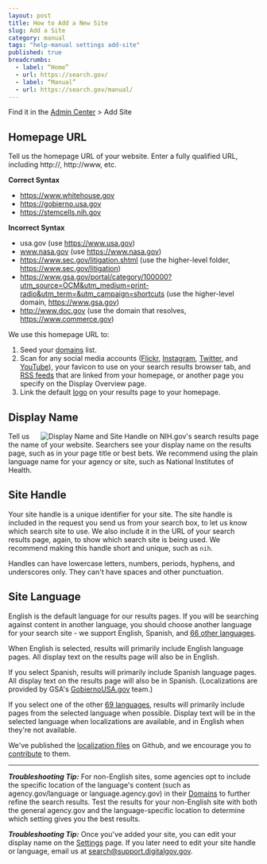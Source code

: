 ```yaml
---
layout: post
title: How to Add a New Site
slug: Add a Site
category: manual
tags: "help-manual settings add-site"
published: true
breadcrumbs:
  - label: “Home”
  - url: https://search.gov/
  - label: “Manual”
  - url: https://search.gov/manual/
---
```


Find it in the [Admin Center](https://search.usa.gov/sites/) > Add Site

## Homepage URL

Tell us the homepage URL of your website. Enter a fully qualified URL, including http://, http://www, etc. 

**Correct Syntax**

* https://www.whitehouse.gov     
* https://gobierno.usa.gov  
* https://stemcells.nih.gov

**Incorrect Syntax**

* usa.gov (use https://www.usa.gov)  
* www.nasa.gov (use https://www.nasa.gov)  
* https://www.sec.gov/litigation.shtml (use the higher-level folder, https://www.sec.gov/litigation)  
* https://www.gsa.gov/portal/category/100000?utm_source=OCM&utm_medium=print-radio&utm_term=&utm_campaign=shortcuts (use the higher-level domain, https://www.gsa.gov)
* http://www.doc.gov (use the domain that resolves, https://www.commerce.gov)  

We use this homepage URL to: 

1. Seed your [domains](https://search.gov/manual/domains.html) list.
1. Scan for any social media accounts ([Flickr](https://search.gov/manual/flickr.html), [Instagram](https://search.gov/manual/instagram.html), [Twitter](https://search.gov/manual/twitter.html), and [YouTube](https://search.gov/manual/youtube.html)), your favicon to use on your search results browser tab, and [RSS feeds](https://search.gov/manual/rss.html) that are linked from your homepage, or another page you specify on the Display Overview page.
1. Link the default [logo](https://search.gov/manual/brand.html) on your results page to your homepage.

## Display Name

<a href="https://d3qcdigd1fhos0.cloudfront.net/blog/img/DisplayName_SiteHandle_800.png"><img style="float: right;" src="https://d3qcdigd1fhos0.cloudfront.net/blog/img/DisplayName_SiteHandle_175.png" alt="Display Name and Site Handle on NIH.gov's search results page"></a>Tell us the name of your website. Searchers see your display name on the results page, such as in your page title or best bets. We recommend using the plain language name for your agency or site, such as National Institutes of Health. 

## Site Handle

Your site handle is a unique identifier for your site. The site handle is included in the request you send us from your search box, to let us know which search site to use. We also include it in the URL of your search results page, again, to show which search site is being used. We recommend making this handle short and unique, such as `nih`.

Handles can have lowercase letters, numbers, periods, hyphens, and underscores only. They can't have spaces and other punctuation.


## Site Language

English is the default language for our results pages. If you will be searching against content in another language, you should choose another language for your search site - we support English, Spanish, and [66 other languages](https://search.gov/manual/supported-languages.html). 

When English is selected, results will primarily include English language pages. All display text on the results page will also be in English. 

If you select Spanish, results will primarily include Spanish language pages. All display text on the results page will also be in Spanish. (Localizations are provided by GSA's [GobiernoUSA.gov](https://gobierno.usa.gov/) team.)

If you select one of the other [69 languages](https://search.gov/manual/supported-languages.html), results will primarily include pages from the selected language when possible. Display text will be in the selected language when localizations are available, and in English when they're not available.

We've published the [localization files](https://github.com/GSA/punchcard/tree/master/localizations) on Github, and we encourage you to [contribute](https://github.com/GSA/punchcard/blob/master/CONTRIBUTING.md) to them.

---

***Troubleshooting Tip:*** For non-English sites, some agencies opt to include the specific location of the language's content (such as agency.gov/language or language.agency.gov) in their [Domains](https://search.gov/manual/domains.html) to further refine the search results. Test the results for your non-English site with both the general agency.gov and the language-specific location to determine which setting gives you the best results.

***Troubleshooting Tip:*** Once you've added your site, you can edit your display name on the [Settings](https://search.gov/manual/settings.html) page. If you later need to edit your site handle or language, email us at <search@support.digitalgov.gov>.
